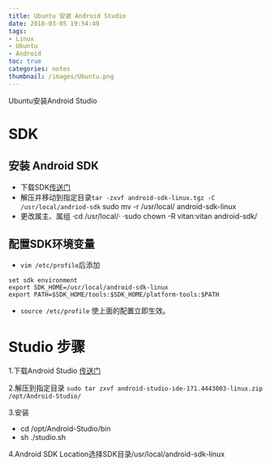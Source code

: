 ```yaml
---
title: Ubuntu 安装 Android Studio
date: 2018-03-05 19:54:49
tags:
- Linux
- Ubuntu
- Android
toc: true
categories: notes
thumbnail: /images/Ubuntu.png
---
```


Ubuntu安装Android Studio
<!--more-->

# SDK
## 安装 Android SDK
- 下载SDK[传送门](https://developer.android.com/studio/index.html?hl=zh-cn)
- 解压并移动到指定目录`tar -zxvf android-sdk-linux.tgz -C /usr/local/andriod-sdk`
sudo mv -r /usr/local/ android-sdk-linux
- 更改属主、属组
 ·cd /usr/local/·
 ·sudo chown -R vitan:vitan android-sdk/
 
## 配置SDK环境变量
- `vim /etc/profile`后添加

```
set sdk environment
export SDK_HOME=/usr/local/android-sdk-linux
export PATH=$SDK_HOME/tools:$SDK_HOME/platform-tools:$PATH
```
- `source /etc/profile` 使上面的配置立即生效。


# Studio 步骤
1.下载Android Studio [传送门](http://www.android-studio.org/)

2.解压到指定目录
`sudo tar zxvf android-studio-ide-171.4443003-linux.zip /opt/Android-Studio/`

3.安装
- cd /opt/Android-Studio/bin
- sh ./studio.sh

4.Android SDK Location选择SDK目录/usr/local/android-sdk-linux
